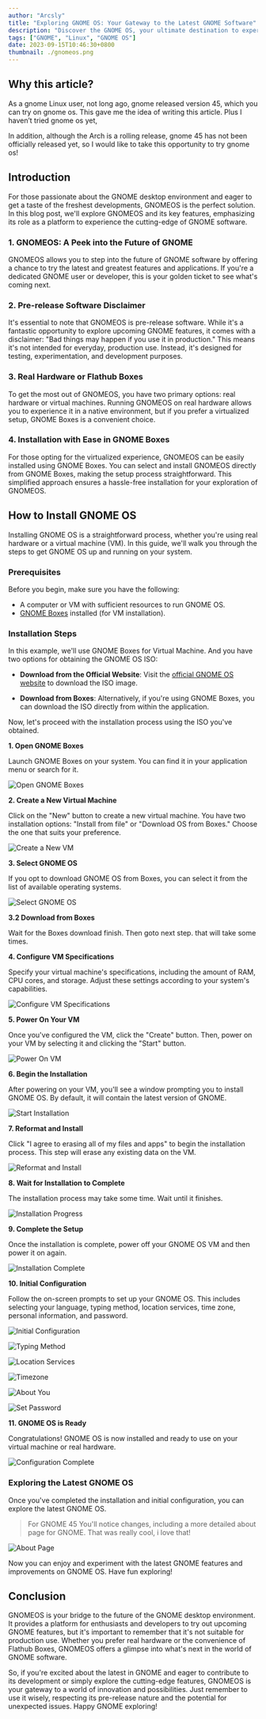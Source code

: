 ```yaml
---
author: "Arcsly"
title: "Exploring GNOME OS: Your Gateway to the Latest GNOME Software"
description: "Discover the GNOME OS, your ultimate destination to experience the latest and most innovative GNOME software. Dive into the cutting-edge of the GNOME desktop environment, explore new features."
tags: ["GNOME", "Linux", "GNOME OS"]
date: 2023-09-15T10:46:30+0800
thumbnail: ./gnomeos.png
---
```


## Why this article?

As a gnome Linux user, not long ago, gnome released version 45, which you can try on gnome os. This gave me the idea of ​​writing this article. Plus I haven’t tried gnome os yet,

In addition, although the Arch is a rolling release, gnome 45 has not been officially released yet, so I would like to take this opportunity to try gnome os!

## Introduction

For those passionate about the GNOME desktop environment and eager to get a taste of the freshest developments, GNOMEOS is the perfect solution. In this blog post, we'll explore GNOMEOS and its key features, emphasizing its role as a platform to experience the cutting-edge of GNOME software.

### 1. GNOMEOS: A Peek into the Future of GNOME

GNOMEOS allows you to step into the future of GNOME software by offering a chance to try the latest and greatest features and applications. If you're a dedicated GNOME user or developer, this is your golden ticket to see what's coming next.

### 2. Pre-release Software Disclaimer

It's essential to note that GNOMEOS is pre-release software. While it's a fantastic opportunity to explore upcoming GNOME features, it comes with a disclaimer: "Bad things may happen if you use it in production." This means it's not intended for everyday, production use. Instead, it's designed for testing, experimentation, and development purposes.

### 3. Real Hardware or Flathub Boxes

To get the most out of GNOMEOS, you have two primary options: real hardware or virtual machines. Running GNOMEOS on real hardware allows you to experience it in a native environment, but if you prefer a virtualized setup, GNOME Boxes is a convenient choice.

### 4. Installation with Ease in GNOME Boxes

For those opting for the virtualized experience, GNOMEOS can be easily installed using GNOME Boxes. You can select and install GNOMEOS directly from GNOME Boxes, making the setup process straightforward. This simplified approach ensures a hassle-free installation for your exploration of GNOMEOS.

## How to Install GNOME OS

Installing GNOME OS is a straightforward process, whether you're using real hardware or a virtual machine (VM). In this guide, we'll walk you through the steps to get GNOME OS up and running on your system.

### Prerequisites

Before you begin, make sure you have the following:

- A computer or VM with sufficient resources to run GNOME OS.
- [GNOME Boxes](https://wiki.gnome.org/Apps/Boxes) installed (for VM installation).

### Installation Steps

In this example, we'll use GNOME Boxes for Virtual Machine. And you have two options for obtaining the GNOME OS ISO:

- **Download from the Official Website**: Visit the [official GNOME OS website](https://os.gnome.org/) to download the ISO image.

- **Download from Boxes**: Alternatively, if you're using GNOME Boxes, you can download the ISO directly from within the application.

Now, let's proceed with the installation process using the ISO you've obtained.

**1. Open GNOME Boxes**

Launch GNOME Boxes on your system. You can find it in your application menu or search for it.

![Open GNOME Boxes](./open-0.png)

**2. Create a New Virtual Machine**

Click on the "New" button to create a new virtual machine. You have two installation options: "Install from file" or "Download OS from Boxes." Choose the one that suits your preference.

![Create a New VM](./open-1.png)

**3. Select GNOME OS**

If you opt to download GNOME OS from Boxes, you can select it from the list of available operating systems.

![Select GNOME OS](./open-dl.png)

**3.2 Download from Boxes**

Wait for the Boxes download finish. Then goto next step. that will take some times.

**4. Configure VM Specifications**

Specify your virtual machine's specifications, including the amount of RAM, CPU cores, and storage. Adjust these settings according to your system's capabilities.

![Configure VM Specifications](./create-1.png)

**5. Power On Your VM**

Once you've configured the VM, click the "Create" button. Then, power on your VM by selecting it and clicking the "Start" button.

![Power On VM](./poweron.png)

**6. Begin the Installation**

After powering on your VM, you'll see a window prompting you to install GNOME OS. By default, it will contain the latest version of GNOME.

![Start Installation](./install-1.png)

**7. Reformat and Install**

Click "I agree to erasing all of my files and apps" to begin the installation process. This step will erase any existing data on the VM.

![Reformat and Install](./install-2.png)

**8. Wait for Installation to Complete**

The installation process may take some time. Wait until it finishes.

![Installation Progress](./install-3.png)

**9. Complete the Setup**

Once the installation is complete, power off your GNOME OS VM and then power it on again.

![Installation Complete](./install-done2.png)

**10. Initial Configuration**

Follow the on-screen prompts to set up your GNOME OS. This includes selecting your language, typing method, location services, time zone, personal information, and password.

![Initial Configuration](./select-1.png)

![Typing Method](./select-2.png)

![Location Services](./select-3.png)

![Timezone](./select-4.png)

![About You](./select-5.png)

![Set Password](./select-6.png)

**11. GNOME OS is Ready**

Congratulations! GNOME OS is now installed and ready to use on your virtual machine or real hardware.

![Configuration Complete](./select-done.png)

### Exploring the Latest GNOME OS

Once you've completed the installation and initial configuration, you can explore the latest GNOME OS.  

>For GNOME 45 You'll notice changes, including a more detailed about page for GNOME. That was really cool, i love that!

![About Page](./about.png)

Now you can enjoy and experiment with the latest GNOME features and improvements on GNOME OS. Have fun exploring!


## Conclusion

GNOMEOS is your bridge to the future of the GNOME desktop environment. It provides a platform for enthusiasts and developers to try out upcoming GNOME features, but it's important to remember that it's not suitable for production use. Whether you prefer real hardware or the convenience of Flathub Boxes, GNOMEOS offers a glimpse into what's next in the world of GNOME software.

So, if you're excited about the latest in GNOME and eager to contribute to its development or simply explore the cutting-edge features, GNOMEOS is your gateway to a world of innovation and possibilities. Just remember to use it wisely, respecting its pre-release nature and the potential for unexpected issues. Happy GNOME exploring!